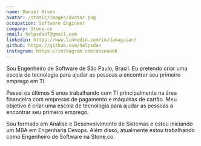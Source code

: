 ```yaml
---
name: Daniel Alves
avatar: /static/images/avatar.png
occupation: Software Engineer
company: Stone.co
email: helpsdan7@gmail.com
linkedin: https://www.linkedin.com/in/danaguiar/
github: https://github.com/helpsdan
instagram: https://instagram.com/devnaweb
---
```


Sou Engenheiro de Software de São Paulo, Brasil. Eu pretendo criar uma escola de tecnologia para ajudar as pessoas a encontrar seu primeiro emprego em TI.

Passei os últimos 5 anos trabalhando com TI principalmente na área financeira com empresas de pagamento e máquinas de cartão. Meu objetivo é criar uma escola de tecnologia para ajudar as pessoas a encontrar seu primeiro emprego.

Sou formado em Análise e Desenvolvimento de Sistemas e estou iniciando um MBA em Engenharia Devops. Além disso, atualmente estou trabalhando como Engenheiro de Software na Stone.co.
